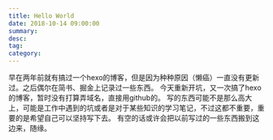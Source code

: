 ```yaml
---
title: Hello World
date: 2018-10-14 09:00:00
summary: 
desc: 
tag: 
category: 
---
```


早在两年前就有搞过一个hexo的博客，但是因为种种原因（懒癌）一直没有更新过。之后偶尔在简书、掘金上记录过一些东西。
今天重新开坑，又一次搞了hexo的博客，暂时没有打算弄域名，直接用github的。
写的东西可能不是那么高大上，可能是工作中遇到的坑或者是对于某些知识的学习笔记，不过这都不重要，重要的是希望自己可以坚持写下去。
有空的话或许会把以前写过的一些东西搬到这边来，随缘。
